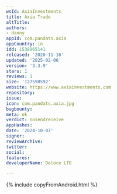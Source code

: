 ```yaml
---
wsId: AxiaInvestments
title: Axia Trade
altTitle: 
authors:
- danny
appId: com.pandats.axia
appCountry: in
idd: 1538965141
released: '2020-11-16'
updated: '2025-02-06'
version: '3.3.9'
stars: 1
reviews: 1
size: '127598592'
website: https://www.axiainvestments.com
repository: 
issue: 
icon: com.pandats.axia.jpg
bugbounty: 
meta: ok
verdict: nosendreceive
appHashes: 
date: '2024-10-07'
signer: 
reviewArchive: 
twitter: 
social: 
features: 
developerName: Deloce LTD

---
```


{% include copyFromAndroid.html %}
